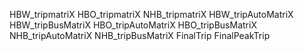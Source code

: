 HBW_tripmatriX
HBO_tripmatriX
NHB_tripmatriX
HBW_tripAutoMatriX
HBW_tripBusMatriX
HBO_tripAutoMatriX
HBO_tripBusMatriX
NHB_tripAutoMatriX
NHB_tripBusMatriX
FinalTrip
FinalPeakTrip
